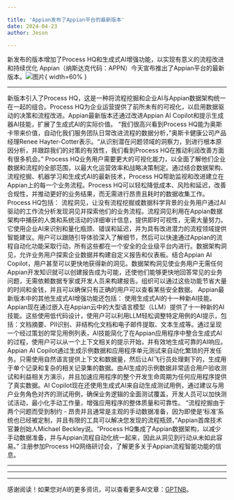 ```yaml
---

title: 'Appian发布了Appian平台的最新版本'
date: 2024-04-23
author: Jeson

---
```


新发布的版本增加了Process HQ和生成式AI增强功能，以实现有意义的流程改进和持续优化
Appian（纳斯达克代码：APPN）今天宣布推出了Appian平台的最新版本。![图片](https://ai-techpark.com/wp-content/uploads/2024/04/Appian-an-960x540.jpg){ width=60% }

---
新版本引入了Process HQ，这是一种将流程挖掘和企业AI与Appian数据架构统一在一起的组合。Process HQ为企业运营提供了前所未有的可视化，以启用数据驱动的决策和流程改进。Appian最新版本还通过改进Appian AI Copilot和提示生成器AI技能，扩展了生成式AI的实际价值。
“我们很高兴看到Process HQ能为奥斯卡带来价值，自动化我们服务团队日常改进流程的数据分析，”奥斯卡健康公司产品经理Renee Hayter-Cotter表示。“从识别潜在问题领域的洞察力，到进行根本原因分析，并跟踪我们的对策的有效性，我们看到Process HQ在推动利润改善方面有很多机会。”
Process HQ业务用户需要更大的可视化能力，以全面了解他们企业数据和流程的全部范围，以最大化运营效率和战略决策制定。通过结合数据架构、流程挖掘、机器学习和生成式AI的最新技术，Process HQ帮助监视和改进建立在Appian上的每一个业务流程。Process HQ可以轻松降低成本、风险和延迟，改善合规性，并推动更好的业务结果，而无需进行昂贵且耗时的数据收集工作。Process HQ包括：
流程洞见，让没有流程挖掘或数据科学背景的业务用户通过AI驱动的工作流分析发现洞见并探索他们的业务流程。流程洞见利用在Appian数据架构中捕获的人类和系统活动的详细审计信息，提供即时可视性，无需大量努力。它使用企业AI来识别和量化瓶颈、错误和延迟，并为具有改进潜力的流程领域提供智能建议。用户可以跟随引导体验深入了解细节，然后可以快速通过Appian的流程自动化功能采取行动，所有这些都在一个安全的企业级平台内进行。数据架构洞见，允许业务用户探索企业数据并构建自定义报告和仪表板。结合Appian AI Copilot，用户甚至可以更快地获得新的洞见。数据架构洞见使业务用户无需任何Appian开发知识就可以创建报告成为可能，还使他们能够更快地回答常见的业务问题，无需依赖数据专家或开发人员来构建报告。组织可以通过这些功能节省大量的时间和金钱，并且可以确保只有正确的用户可以查看某些安全数据。
Appian最新版本中的其他生成式AI增强功能还包括：
使用生成式AI的十一种新AI技能。Appian现在通过嵌入在Appian云中的大型语言模型（LLM）提供了十一种新的AI技能。这些使用低代码设计，使用户可以利用LLM轻松调整特定用例的AI提示，包括：文档摘要、PII识别、非结构化文档和电子邮件提取、文本生成等。通过呈现一个经过策划的常见用例列表，AI技能简化了在Appian应用程序中整合生成式AI的过程，使用户可以从一个上下文相关的提示开始，并有效地生成可靠的AI响应。Appian AI Copilot通过生成示例数据和应用程序单元测试来自动化繁琐的开发任务。只需使用自然语言提供上下文和数据量，然后让AI飞行员处理剩下的，生成用于单个记录和复杂的相关记录集的数据。由AI生成的示例数据非常适合用户验收测试和利益相关方演示，并且加速应用程序的整个开发生命周期为任何应用程序提供了真实数据。AI Copilot现在还使用生成式AI来自动生成测试用例，通过建议与用户业务角色对齐的测试用例，确保业务逻辑的全面测试覆盖，开发人员可以加快测试活动，最小化手动工作量，增强应用程序的整体质量和可靠性。
“流程挖掘由于两个问题而受到制约 - 昂贵并且通常是主观的手动数据准备，因为即使是‘标准’系统也已经被定制，并且有限的工具可以解决您发现的流程瓶颈，”Appian首席技术官兼创始人Michael Beckley说。“Process HQ集成了Appian数据架构，以减少手动数据准备，并与Appian流程自动化统一起来，因此从洞见到行动从未如此容易。”
注册参加Process HQ网络研讨会，了解更多关于Appian流程智能功能的信息。

---
---

---
感谢阅读！如果您对AI的更多资讯，可以查看更多AI文章：[GPTNB](https://gptnb.com)。